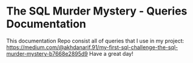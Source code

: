 # The SQL Murder Mystery - Queries Documentation
This documentation Repo consist all of queries that I use in my project: https://medium.com/@akhdanarif.91/my-first-sql-challenge-the-sql-murder-mystery-b7668e2895d9
Have a great day!

